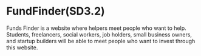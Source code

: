 # FundFinder(SD3.2)
 Funds Finder is a website where helpers meet people who want to help. Students, freelancers, social workers, job holders, small business owners, and startup builders will be able to meet people who want to invest through this website.
